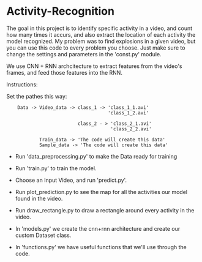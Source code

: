 # Activity-Recognition
The goal in this project is to identify specific activity in a video, and count how many times it accurs, and also extract the location of each activity the model recognized. My problem was to find explosions in a given video, but you can use this code to every problem you choose.
Just make sure to change the settings and parameters in the 'const.py' module.

We use CNN + RNN archcitecture to extract features from the video's frames, and feed those features into the RNN.


Instructions:

Set the pathes this way:

        Data -> Video_data -> class_1 -> 'class_1_1.avi'
                                         'class_1_2.avi'
        
                              class_2 - > 'class_2_1.avi'
                                          'class_2_2.avi'
        
                Train_data -> 'The code will create this data'                       
                Sample_data -> 'The code will create this data'                       
                      
                                 

- Run 'data_preprocessing.py' to make the Data ready for training
- Run 'train.py' to train the model.
- Choose an Input Video, and run 'predict.py'.
- Run plot_prediction.py to see the map for all the activities our model found in the video.
- Run draw_rectangle.py to draw a rectangle around every activity in the video.
                                
                                
- In 'models.py' we create the cnn+rnn architecture and create our custom Dataset class.
- In 'functions.py' we have useful functions that we'll use through the code.
